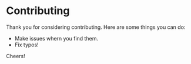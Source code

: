 # Contributing

Thank you for considering contributing. Here are some things you can do:

- Make issues whern you find them.
- Fix typos!

Cheers!
